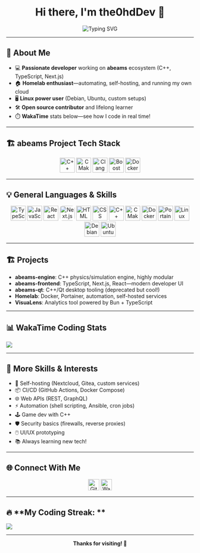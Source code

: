 <!--
    Profile README for the0hdDev
    Designed to be visually appealing, informative, and easy to customize.
    Includes icons for tech stack, general skills, project highlights, and live WakaTime stats.
-->

<h1 align="center">Hi there, I'm <b>the0hdDev</b> 👋</h1>
<p align="center">
    <img src="https://readme-typing-svg.demolab.com?font=Fira+Code&size=30&duration=3000&pause=1000&center=true&vCenter=true&width=500&lines=Welcome+to+my+GitHub+profile!;C%2B%2B+Enthusiast;Fullstack+Engineer;Homelab+Tinkerer" alt="Typing SVG" />
</p>

---

## 🚀 About Me

- 💻 **Passionate developer** working on <b>abeams</b> ecosystem (C++, TypeScript, Next.js)
- 🏠 **Homelab enthusiast**—automating, self-hosting, and running my own cloud
- 🖥️ **Linux power user** (Debian, Ubuntu, custom setups)
- 🛠️ **Open source contributor** and lifelong learner
- ⏱️ **WakaTime** stats below—see how I code in real time!

---

## 🏗️ **abeams Project Tech Stack**

<p align="center">
  <img src="https://cdn.jsdelivr.net/gh/devicons/devicon/icons/cplusplus/cplusplus-original.svg" alt="C++" width="40"/>
  <img src="https://cdn.jsdelivr.net/gh/devicons/devicon/icons/cmake/cmake-original.svg" alt="CMake" width="40"/>
  <img src="https://llvm.org/img/LLVMWyvernSmall.png" alt="Clang" width="40"/>
  <img src="https://upload.wikimedia.org/wikipedia/commons/thumb/b/be/Boost.svg/250px-Boost.svg.png" alt="Boost" width="40"/>
  <img src="https://cdn.jsdelivr.net/gh/devicons/devicon/icons/docker/docker-original.svg" alt="Docker" width="40"/>
</p>

---

## 💡 **General Languages & Skills**

<p align="center">
  <!-- Languages -->
  <img src="https://cdn.jsdelivr.net/gh/devicons/devicon/icons/typescript/typescript-original.svg" alt="TypeScript" width="40"/>
  <img src="https://cdn.jsdelivr.net/gh/devicons/devicon/icons/javascript/javascript-original.svg" alt="JavaScript" width="40"/>
  <img src="https://cdn.jsdelivr.net/gh/devicons/devicon/icons/react/react-original.svg" alt="React" width="40"/>
  <img src="https://cdn.jsdelivr.net/gh/devicons/devicon/icons/nextjs/nextjs-original.svg" alt="Next.js" width="40" style="background:white; border-radius:8px"/>
  <img src="https://cdn.jsdelivr.net/gh/devicons/devicon/icons/html5/html5-original.svg" alt="HTML" width="40"/>
  <img src="https://cdn.jsdelivr.net/gh/devicons/devicon/icons/css3/css3-original.svg" alt="CSS" width="40"/>
  <img src="https://cdn.jsdelivr.net/gh/devicons/devicon/icons/cplusplus/cplusplus-original.svg" alt="C++" width="40"/>
  <img src="https://cdn.jsdelivr.net/gh/devicons/devicon/icons/cmake/cmake-original.svg" alt="CMake" width="40"/>
  <img src="https://cdn.jsdelivr.net/gh/devicons/devicon/icons/docker/docker-original.svg" alt="Docker" width="40"/>
  <img src="https://avatars.githubusercontent.com/u/40860729?s=200&v=4" alt="Portainer" width="40"/>
  <img src="https://cdn.jsdelivr.net/gh/devicons/devicon/icons/linux/linux-original.svg" alt="Linux" width="40"/>
  <img src="https://cdn.jsdelivr.net/gh/devicons/devicon/icons/debian/debian-original.svg" alt="Debian" width="40"/>
  <img src="https://cdn.jsdelivr.net/gh/devicons/devicon/icons/ubuntu/ubuntu-plain.svg" alt="Ubuntu" width="40"/>
  <!-- Add more as desired -->
</p>

---

## 🏗️ **Projects**

- **abeams-engine**: C++ physics/simulation engine, highly modular
- **abeams-frontend**: TypeScript, Next.js, React—modern developer UI
- **abeams-qt**: C++/Qt desktop tooling (deprecated but cool!)
- **Homelab**: Docker, Portainer, automation, self-hosted services
- **VisuaLens**: Analytics tool powered by Bun + TypeScript

---

## 📊 **WakaTime Coding Stats**

  <img src="https://wakatime.com/share/@eb9893e1-ec3a-4a52-94f4-337993c32696/9017462b-ab17-4680-a56e-b0a81f5ce6bc.svg"></img>


---

## 🧠 **More Skills & Interests**

- 💾 Self-hosting (Nextcloud, Gitea, custom services)
- 📦 CI/CD (GitHub Actions, Docker Compose)
- 🌐 Web APIs (REST, GraphQL)
- ⚡ Automation (shell scripting, Ansible, cron jobs)
- 🕹️ Game dev with C++
- 🛡️ Security basics (firewalls, reverse proxies)
- 🖱️ UI/UX prototyping
- 📚 Always learning new tech!

---

## 🌐 **Connect With Me**

<p align="center">
  <a href="https://github.com/the0hdDev"><img src="https://cdn.jsdelivr.net/gh/devicons/devicon/icons/github/github-original.svg" width="30" alt="GitHub" /></a>
  <a href="https://wakatime.com/@eb9893e1-ec3a-4a52-94f4-337993c32696"><img src="https://cdn.jsdelivr.net/gh/devicons/devicon/icons/python/python-original.svg" width="30" alt="WakaTime" /></a>
  <!-- Add more social links as needed -->
</p>

---

## 🔥 **My Coding Streak: **
<img src = "https://github-readme-streak-stats.herokuapp.com?user=the0hdDev&theme=algolia&hide_border=true&background=FFFFFF00&count_private=true">

---

<p align="center">
    <b>Thanks for visiting! 🚀</b>
</p>
